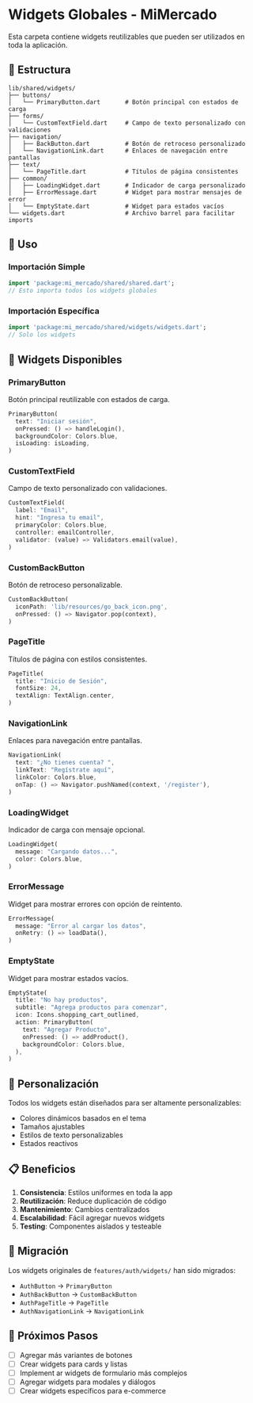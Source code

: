 # Widgets Globales - MiMercado

Esta carpeta contiene widgets reutilizables que pueden ser utilizados en toda la aplicación.

## 📁 Estructura

```
lib/shared/widgets/
├── buttons/
│   └── PrimaryButton.dart       # Botón principal con estados de carga
├── forms/
│   └── CustomTextField.dart     # Campo de texto personalizado con validaciones
├── navigation/
│   ├── BackButton.dart          # Botón de retroceso personalizado
│   └── NavigationLink.dart      # Enlaces de navegación entre pantallas
├── text/
│   └── PageTitle.dart           # Títulos de página consistentes
├── common/
│   ├── LoadingWidget.dart       # Indicador de carga personalizado
│   ├── ErrorMessage.dart        # Widget para mostrar mensajes de error
│   └── EmptyState.dart          # Widget para estados vacíos
└── widgets.dart                 # Archivo barrel para facilitar imports
```

## 🚀 Uso

### Importación Simple
```dart
import 'package:mi_mercado/shared/shared.dart';
// Esto importa todos los widgets globales
```

### Importación Específica
```dart
import 'package:mi_mercado/shared/widgets/widgets.dart';
// Solo los widgets
```

## 🎯 Widgets Disponibles

### **PrimaryButton**
Botón principal reutilizable con estados de carga.
```dart
PrimaryButton(
  text: "Iniciar sesión",
  onPressed: () => handleLogin(),
  backgroundColor: Colors.blue,
  isLoading: isLoading,
)
```

### **CustomTextField**
Campo de texto personalizado con validaciones.
```dart
CustomTextField(
  label: "Email",
  hint: "Ingresa tu email",
  primaryColor: Colors.blue,
  controller: emailController,
  validator: (value) => Validators.email(value),
)
```

### **CustomBackButton**
Botón de retroceso personalizable.
```dart
CustomBackButton(
  iconPath: 'lib/resources/go_back_icon.png',
  onPressed: () => Navigator.pop(context),
)
```

### **PageTitle**
Títulos de página con estilos consistentes.
```dart
PageTitle(
  title: "Inicio de Sesión",
  fontSize: 24,
  textAlign: TextAlign.center,
)
```

### **NavigationLink**
Enlaces para navegación entre pantallas.
```dart
NavigationLink(
  text: "¿No tienes cuenta? ",
  linkText: "Regístrate aquí",
  linkColor: Colors.blue,
  onTap: () => Navigator.pushNamed(context, '/register'),
)
```

### **LoadingWidget**
Indicador de carga con mensaje opcional.
```dart
LoadingWidget(
  message: "Cargando datos...",
  color: Colors.blue,
)
```

### **ErrorMessage**
Widget para mostrar errores con opción de reintento.
```dart
ErrorMessage(
  message: "Error al cargar los datos",
  onRetry: () => loadData(),
)
```

### **EmptyState**
Widget para mostrar estados vacíos.
```dart
EmptyState(
  title: "No hay productos",
  subtitle: "Agrega productos para comenzar",
  icon: Icons.shopping_cart_outlined,
  action: PrimaryButton(
    text: "Agregar Producto",
    onPressed: () => addProduct(),
    backgroundColor: Colors.blue,
  ),
)
```

## 🎨 Personalización

Todos los widgets están diseñados para ser altamente personalizables:
- Colores dinámicos basados en el tema
- Tamaños ajustables
- Estilos de texto personalizables
- Estados reactivos

## 📋 Beneficios

1. **Consistencia**: Estilos uniformes en toda la app
2. **Reutilización**: Reduce duplicación de código
3. **Mantenimiento**: Cambios centralizados
4. **Escalabilidad**: Fácil agregar nuevos widgets
5. **Testing**: Componentes aislados y testeable

## 🔄 Migración

Los widgets originales de `features/auth/widgets/` han sido migrados:
- `AuthButton` → `PrimaryButton`
- `AuthBackButton` → `CustomBackButton`
- `AuthPageTitle` → `PageTitle`
- `AuthNavigationLink` → `NavigationLink`

## 🎯 Próximos Pasos

- [ ] Agregar más variantes de botones
- [ ] Crear widgets para cards y listas
- [ ] Implement ar widgets de formulario más complejos
- [ ] Agregar widgets para modales y diálogos
- [ ] Crear widgets específicos para e-commerce